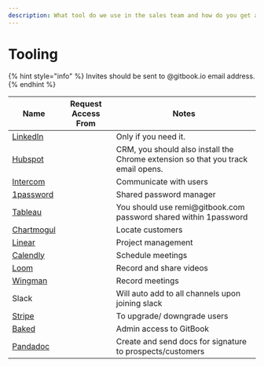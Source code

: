 ```yaml
---
description: What tool do we use in the sales team and how do you get access
---
```


# Tooling

{% hint style="info" %}
Invites should be sent to @gitbook.io email address.
{% endhint %}

<table><thead><tr><th>Name</th><th data-type="users" data-multiple>Request Access From</th><th>Notes</th></tr></thead><tbody><tr><td><a href="https://linkedin.com">LinkedIn</a></td><td></td><td>Only if you need it. </td></tr><tr><td><a href="https://www.hubspot.com/?&#x26;hs_chatflow=BOT137_VarB">Hubspot</a></td><td></td><td>CRM, you should also install the Chrome extension so that you track email opens.</td></tr><tr><td><a href="https://www.intercom.com">Intercom</a></td><td></td><td>Communicate with users</td></tr><tr><td><a href="https://1password.com">1password</a></td><td></td><td>Shared password manager</td></tr><tr><td><a href="https://sso.online.tableau.com/public/idp/SSO">Tableau</a></td><td></td><td>You should use remi@gitbook.com password shared within 1password</td></tr><tr><td><a href="https://chartmogul.com">Chartmogul</a></td><td></td><td>Locate customers</td></tr><tr><td><a href="http://linear.app">Linear</a></td><td></td><td>Project management</td></tr><tr><td><a href="https://calendly.com">Calendly</a></td><td></td><td>Schedule meetings</td></tr><tr><td><a href="https://www.loom.com/my-videos">Loom</a></td><td></td><td>Record and share videos</td></tr><tr><td><a href="https://www.trywingman.com">Wingman</a></td><td></td><td>Record meetings</td></tr><tr><td>Slack</td><td></td><td>Will auto add to all channels upon joining slack</td></tr><tr><td><a href="https://stripe.com">Stripe</a></td><td></td><td>To upgrade/ downgrade users</td></tr><tr><td><a href="https://baked-app.firebaseapp.com/a/gitbook.io">Baked</a></td><td></td><td>Admin access to GitBook</td></tr><tr><td><a href="https://www.pandadoc.com">Pandadoc</a> </td><td></td><td>Create and send docs for signature to prospects/customers</td></tr></tbody></table>
